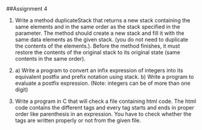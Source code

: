 ##Assignment 4

1. Write a method duplicateStack that returns a new stack
containing the same elements and in the same order as the
stack specified in the parameter. The method should create a
new stack and fill it with the same data elements as the given
stack. (you do not need to duplicate the contents of the
elements.). Before the method finishes, it must restore the
contents of the original stack to its original state (same contents
in the same order).

2. a) Write a program to convert an infix expression of integers
into its equivalent postfix and prefix notation using stack.
b) Write a program to evaluate a postfix expression.
(Note: integers can be of more than one digit)


3. Write a program in C that will check a file containing html
code. The html code contains the different tags and every tag
starts and ends in proper order like parenthesis in an
expression. You have to check whether the tags are written
properly or not from the given file.
